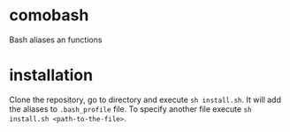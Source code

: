 # comobash
Bash aliases an functions

# installation
Clone the repository, go to directory and execute `sh install.sh`.
It will add the aliases to `.bash_profile` file.
To specify another file execute `sh install.sh <path-to-the-file>`.
